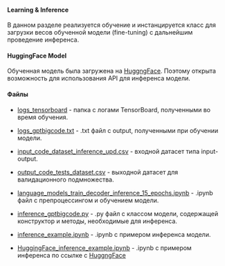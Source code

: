 #### Learning & Inference

В данном разделе реализуется обучение и инстанцируется класс для загрузки весов обученной модели (fine-tuning) с дальнейшим проведение инференса.

#### HuggingFace Model

Обученная модель была загружена на [HuggngFace](https://huggingface.co/4ervonec19/SimpleTestGenerator). Поэтому открыта возможность для использования API для инференса модели.

#### Файлы

* [logs_tensorboard](logs_tensorboard) - папка с логами TensorBoard, полученными во время обучения.

* [logs_gptbigcode.txt](logs_gptbigcode.txt) - .txt файл с output, полученными при обучении модели.

* [input_code_dataset_inference_upd.csv](input_code_dataset_inference_upd.csv) - входной датасет типа input-output.

* [output_code_tests_dataset.csv](output_code_tests_dataset.csv) - выходной датасет для валидационного подмножества.

* [language_models_train_decoder_inference_15_epochs.ipynb](language_models_train_decoder_inference_15_epochs.ipynb) - .ipynb файл с препроцессингом и обучением модели.

* [inference_gptbigcode.py](inference_gptbigcode.py) - .py файл с классом модели, содержащей конструктор и методы, необходимые для инференса.

* [inference_example.ipynb](inference_example.ipynb) - .ipynb с примером инференса модели.

* [HuggingFace_inference_example.ipynb](HuggingFace_inference_example.ipynb) - .ipynb с примером инференса по ссылке с [HuggngFace](https://huggingface.co)